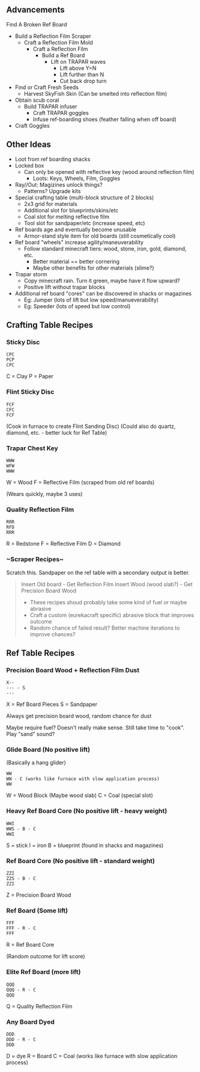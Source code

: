 ## Advancements

Find A Broken Ref Board
- Build a Reflection Film Scraper
  - Craft a Reflection Film Mold
    - Craft a Reflection Film
      - Build a Ref Board
        - Lift on TRAPAR waves
          - Lift above Y=N
          - Lift further than N
          - Cut back drop turn
- Find or Craft Fresh Seeds
  - Harvest SkyFish Skin (Can be smelted into reflection film)
- Obtain scub coral
  - Build TRAPAR infuser
    - Craft TRAPAR goggles
    - Infuse ref-boarding shoes (feather falling when off board)
- Craft Goggles


## Other Ideas
- Loot from ref boarding shacks
- Locked box
  - Can only be opened with reflective key (wood around reflection film)
    - Loots: Keys, Wheels, Film, Goggles 
- Ray//Out: Magizines unlock things?
  - Patterns? Upgrade kits
- Special crafting table (multi-block structure of 2 blocks)
  - 2x3 grid for materials
  - Additional slot for blueprints/skins/etc
  - Coal slot for melting reflective film
  - Tool slot for sandpaper/etc (increase speed, etc)
- Ref boards age and eventually become unusable
  - Armor-stand style item for old boards (still cosmetically cool)
- Ref board "wheels" increase agility/maneuverability
  - Follow standard minecraft tiers: wood, stone, iron, gold, diamond, etc.
    - Better material == better cornering
    - Maybe other benefits for other materials (slime?)
- Trapar storm 
  - Copy minecraft rain. Turn it green, maybe have it flow upward?
  - Positive lift without trapar blocks
- Additional ref board "cores" can be discovered in shacks or magazines
  - Eg: Jumper (lots of lift but low speed/manueverability)
  - Eg: Speeder (lots of speed but low control)

## Crafting Table Recipes

### Sticky Disc
```
CPC
PCP
CPC
```

C = Clay
P = Paper

### Flint Sticky Disc
```
FCF
CFC
FCF
```

(Cook in furnace to create Flint Sanding Disc)
(Could also do quartz, diamond, etc. - better luck for Ref Table)

### Trapar Chest Key
```
WWW
WFW
WWW
```

W = Wood
F = Reflective Film (scraped from old ref boards)

(Wears quickly, maybe 3 uses)

### Quality Reflection Film
```
RRR
RFD
RRR
```
R = Redstone
F = Reflective Film
D = Diamond

### ~Scraper Recipes~

Scratch this.  Sandpaper on the ref table with a secondary output is better.

> Insert Old board - Get Reflection Film
> Insert Wood (wood slab?) - Get Precision Board Wood
> 
> - These recipes shoud probably take some kind of fuel or maybe abrasive
> - Craft a custom (eurekacraft specific) abrasive block that improves outcome
> - Random chance of failed result? Better machine iterations to improve chances?

## Ref Table Recipes

### Precision Board Wood + Reflection Film Dust
```
X--
--- - S
---
```

X = Ref Board Pieces
S = Sandpaper

Always get precision board wood, random chance for dust

Maybe require fuel? Doesn't really make sense.
Still take time to "cook".  Play "sand" sound?

### Glide Board (No positive lift)
(Basically a hang glider)

```
WW
WW - C (works like furnace with slow application process)
WW
```

W = Wood Block (Maybe wood slab)
C = Coal (special slot)

### Heavy Ref Board Core (No positive lift - heavy weight)
```
WWI
WWS - B - C
WWI
```

S = stick
I = iron
B = blueprint (found in shacks and magazines)

### Ref Board Core (No positive lift - standard weight)
```
ZZI
ZZS - B - C
ZZI
```

Z = Precision Board Wood

### Ref Board (Some lift)
```
FFF
FFF - R - C 
FFF
```

R = Ref Board Core

(Random outcome for lift score)

### Elite Ref Board (more lift)
```
QQQ
QQQ - R - C 
QQQ
```

Q = Quality Reflection Film

### Any Board Dyed
```
DDD
DDD - R - C
DDD
```

D = dye 
R = Board
C = Coal (works like furnace with slow application process)

